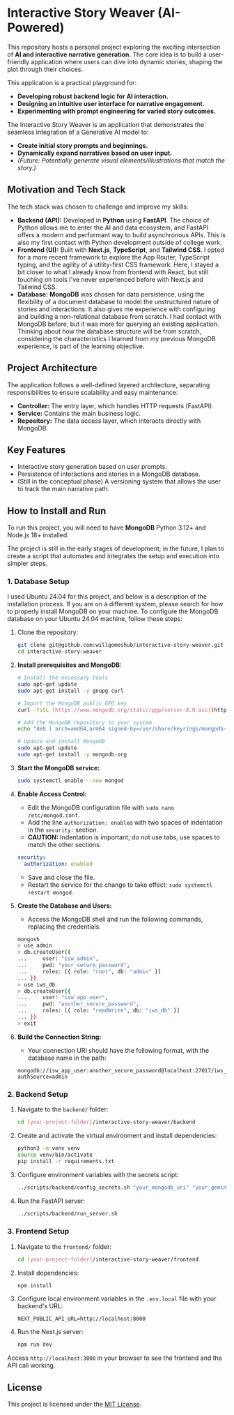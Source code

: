 # Interactive Story Weaver (AI-Powered)

This repository hosts a personal project exploring the exciting intersection of **AI and interactive narrative generation**. The core idea is to build a user-friendly application where users can dive into dynamic stories, shaping the plot through their choices.

This application is a practical playground for:

* **Developing robust backend logic for AI interaction.**
* **Designing an intuitive user interface for narrative engagement.**
* **Experimenting with prompt engineering for varied story outcomes.**

The Interactive Story Weaver is an application that demonstrates the seamless integration of a Generative AI model to:

* **Create initial story prompts and beginnings.**
* **Dynamically expand narratives based on user input.**
* *(Future: Potentially generate visual elements/illustrations that match the story.)*

## Motivation and Tech Stack

The tech stack was chosen to challenge and improve my skills:

* **Backend (API):** Developed in **Python** using **FastAPI**. The choice of Python allows me to enter the AI and data ecosystem, and FastAPI offers a modern and performant way to build asynchronous APIs. This is also my first contact with Python development outside of college work.
* **Frontend (UI):** Built with **Next.js**, **TypeScript**, and **Tailwind CSS**. I opted for a more recent framework to explore the App Router, TypeScript typing, and the agility of a utility-first CSS framework. Here, I stayed a bit closer to what I already know from frontend with React, but still touching on tools I've never experienced before with Next.js and Tailwind CSS.
* **Database:** **MongoDB** was chosen for data persistence, using the flexibility of a document database to model the unstructured nature of stories and interactions. It also gives me experience with configuring and building a non-relational database from scratch. I had contact with MongoDB before, but it was more for querying an existing application. Thinking about how the database structure will be from scratch, considering the characteristics I learned from my previous MongoDB experience, is part of the learning objective.

## Project Architecture

The application follows a well-defined layered architecture, separating responsibilities to ensure scalability and easy maintenance:

* **Controller:** The entry layer, which handles HTTP requests (FastAPI).
* **Service:** Contains the main business logic.
* **Repository:** The data access layer, which interacts directly with MongoDB.

## Key Features

-   Interactive story generation based on user prompts.
-   Persistence of interactions and stories in a MongoDB database.
-   (Still in the conceptual phase) A versioning system that allows the user to track the main narrative path.

## How to Install and Run

To run this project, you will need to have **MongoDB** Python 3.12+ and Node.js 18+ installed.

The project is still in the early stages of development; in the future, I plan to create a script that automates and integrates the setup and execution into simpler steps.

### 1. Database Setup
I used Ubuntu 24.04 for this project, and below is a description of the installation process. If you are on a different system, please search for how to properly install MongoDB on your machine.
To configure the MongoDB database on your Ubuntu 24.04 machine, follow these steps:
1.  Clone the repository:
    ```bash
    git clone git@github.com:willgomeshub/interactive-story-weaver.git
    cd interactive-story-weaver
    ```
2.  **Install prerequisites and MongoDB:**
    ```bash
    # Install the necessary tools
    sudo apt-get update
    sudo apt-get install -y gnupg curl

    # Import the MongoDB public GPG key
    curl -fsSL [https://www.mongodb.org/static/pgp/server-8.0.asc](https://www.mongodb.org/static/pgp/server-8.0.asc) | sudo gpg --dearmor -o /usr/share/keyrings/mongodb-server-8.0.gpg

    # Add the MongoDB repository to your system
    echo "deb [ arch=amd64,arm64 signed-by=/usr/share/keyrings/mongodb-server-8.0.gpg ] [https://repo.mongodb.org/apt/ubuntu](https://repo.mongodb.org/apt/ubuntu) noble/mongodb-org/8.0 multiverse" | sudo tee /etc/apt/sources.list.d/mongodb-org-8.0.list > /dev/null

    # Update and install MongoDB
    sudo apt-get update
    sudo apt-get install -y mongodb-org
    ```
3.  **Start the MongoDB service:**
    ```bash
    sudo systemctl enable --now mongod
    ```
4.  **Enable Access Control:**
    * Edit the MongoDB configuration file with `sudo nano /etc/mongod.conf`.
    * Add the line `authorization: enabled` with two spaces of indentation in the `security:` section. 
    * **CAUTION:** Indentation is important; do not use tabs, use spaces to match the other sections.
    ```yaml
    security:
      authorization: enabled
    ```
    * Save and close the file.
    * Restart the service for the change to take effect: `sudo systemctl restart mongod`.

5.  **Create the Database and Users:**
    * Access the MongoDB shell and run the following commands, replacing the credentials:
    ```bash
    mongosh
    > use admin
    > db.createUser({
    ...     user: "isw_admin",
    ...     pwd: "your_secure_password",
    ...     roles: [{ role: "root", db: "admin" }]
    ... })
    > use iws_db
    > db.createUser({
    ...     user: "isw_app_user",
    ...     pwd: "another_secure_password",
    ...     roles: [{ role: "readWrite", db: "iws_db" }]
    ... })
    > exit
    ```
6.  **Build the Connection String:**
    * Your connection URI should have the following format, with the database name in the path:
    ```
    mongodb://isw_app_user:another_secure_password@localhost:27017/iws_db?authSource=admin
    ```
### 2. Backend Setup

1.  Navigate to the `backend/` folder:
    ```bash
    cd [your-project-folder]/interactive-story-weaver/backend
    ```
2.  Create and activate the virtual environment and install dependencies:
    ```bash
    python3 -m venv venv
    source venv/bin/activate
    pip install -r requirements.txt
    ```
3.  Configure environment variables with the secrets script:
    ```bash
    ../scripts/backend/config_secrets.sh "your_mongodb_uri" "your_gemini_api_key"
    ```
4.  Run the FastAPI server:
    ```bash
    ../scripts/backend/run_server.sh
    ```

### 3. Frontend Setup

1.  Navigate to the `frontend/` folder:
    ```bash
    cd [your-project-folder]/interactive-story-weaver/frontend
    ```
2.  Install dependencies:
    ```bash
    npm install
    ```
3.  Configure local environment variables in the `.env.local` file with your backend's URL:
    ```
    NEXT_PUBLIC_API_URL=http://localhost:8000
    ```
4.  Run the Next.js server:
    ```bash
    npm run dev
    ```

Access `http://localhost:3000` in your browser to see the frontend and the API call working.

## License

This project is licensed under the [MIT License](LICENSE).
